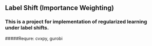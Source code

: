 ## Label Shift (Importance Weighting)
### This is a project for implementation of regularized learning under label shifts.
#####Requre: cvxpy, gurobi
